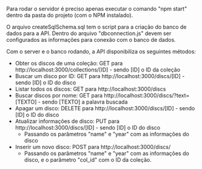 Para rodar o servidor é preciso apenas executar o comando "npm start" dentro da pasta do projeto (com o NPM instalado).

O arquivo createSqlSchema.sql tem o script para a criação do banco de dados para a API. Dentro do arquivo "dbconnection.js" devem ser configurados as informações para conexão com o banco de dados.

Com o server e o banco rodando, a API disponibiliza os seguintes métodos:
- Obter os discos de uma coleção: GET para http://localhost:3000/collections/[ID] - sendo [ID] o ID da coleção
- Buscar um disco por ID: GET para http://localhost:3000/discs/[ID] - sendo [ID] o ID do disco
- Listar todos os discos: GET para http://localhost:3000/discs
- Buscar discos por nome: GET para http://localhost:3000/discs/?text=[TEXTO] - sendo [TEXTO] a palavra buscada
- Apagar um disco: DELETE para http://localhost:3000/discs/[ID] - sendo [ID] o ID do disco
- Atualizar informações de disco: PUT para http://localhost:3000/discs/[ID] - sendo [ID] o ID do disco
  - Passando os parâmetros "name" e "year" com as informações do disco
- Inserir um novo disco: POST para http://localhost:3000/discs/
  - Passando os parâmetros "name" e "year" com as informações do disco, e o parâmetro "col_id" com o ID da coleção.

